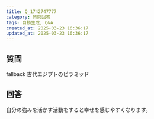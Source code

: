 ```yaml
---
title: Q_1742747777
category: 質問回答
tags: 自動生成, Q&A
created_at: 2025-03-23 16:36:17
updated_at: 2025-03-23 16:36:17
---
```


## 質問

fallback 古代エジプトのピラミッド

## 回答

自分の強みを活かす活動をすると幸せを感じやすくなります。
